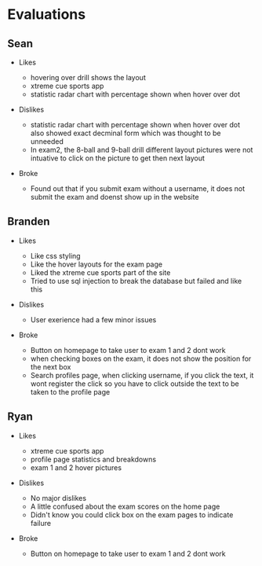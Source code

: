 # Evaluations

## Sean
- Likes
	* hovering over drill shows the layout
	* xtreme cue sports app
	* statistic radar chart with percentage shown when hover over dot

- Dislikes
	* statistic radar chart with percentage shown when hover over dot also showed exact decminal form which was thought to be unneeded
	* In exam2, the 8-ball and 9-ball drill different layout pictures were not intuative to click on the picture to get then next layout

- Broke
	* Found out that if you submit exam without a username, it does not submit the exam and doenst show up in the website

## Branden
- Likes
	* Like css styling
	* Like the hover layouts for the exam page
	* Liked the  xtreme cue sports part of the site
	* Tried to use sql injection to break the database but failed and like this

- Dislikes
	* User exerience had a few minor issues

- Broke
	* Button on homepage to take user to exam 1 and 2 dont work
	* when checking boxes on the exam, it does not show the position for the next box
	* Search profiles page, when clicking username, if you click the text, it wont register the click so you have to click outside the text to be taken to the profile page

## Ryan 
- Likes
	* xtreme cue sports app
	* profile page statistics and breakdowns
	* exam 1 and 2 hover pictures

- Dislikes
	* No major dislikes
	* A little confused about the exam scores on the home page
	* Didn't know you could click box on the exam pages to indicate failure

- Broke
	* Button on homepage to take user to exam 1 and 2 dont work
##

##